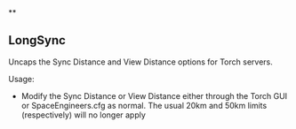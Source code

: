 ﻿**

## LongSync


Uncaps the Sync Distance and View Distance options for Torch servers.

Usage:

-   Modify the Sync Distance or View Distance either through the Torch GUI or SpaceEngineers.cfg as normal. The usual 20km and 50km limits (respectively) will no longer apply
